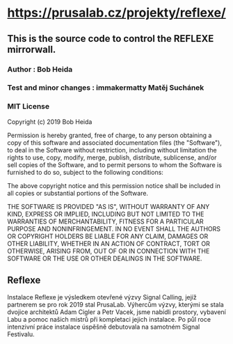 # https://prusalab.cz/projekty/reflexe/

## This is the source code to control the REFLEXE mirrorwall.

### Author                 : Bob Heida
### Test and minor changes : immakermatty Matěj Suchánek


### MIT License

Copyright (c) 2019 Bob Heida

Permission is hereby granted, free of charge, to any person obtaining a copy
of this software and associated documentation files (the "Software"), to deal
in the Software without restriction, including without limitation the rights
to use, copy, modify, merge, publish, distribute, sublicense, and/or sell
copies of the Software, and to permit persons to whom the Software is
furnished to do so, subject to the following conditions:

The above copyright notice and this permission notice shall be included in all
copies or substantial portions of the Software.

THE SOFTWARE IS PROVIDED "AS IS", WITHOUT WARRANTY OF ANY KIND, EXPRESS OR
IMPLIED, INCLUDING BUT NOT LIMITED TO THE WARRANTIES OF MERCHANTABILITY,
FITNESS FOR A PARTICULAR PURPOSE AND NONINFRINGEMENT. IN NO EVENT SHALL THE
AUTHORS OR COPYRIGHT HOLDERS BE LIABLE FOR ANY CLAIM, DAMAGES OR OTHER
LIABILITY, WHETHER IN AN ACTION OF CONTRACT, TORT OR OTHERWISE, ARISING FROM,
OUT OF OR IN CONNECTION WITH THE SOFTWARE OR THE USE OR OTHER DEALINGS IN THE
SOFTWARE.



## Reflexe
Instalace Reflexe je výsledkem otevřené výzvy Signal Calling, jejíž partnerem se pro rok 2019 stal PrusaLab. Výhercům výzvy, kterými se stala dvojice architektů Adam Cigler a Petr Vacek, jsme nabídli prostory, vybavení Labu a pomoc našich mistrů při kompletaci jejich instalace. Po půl roce intenzivní práce instalace úspěšně debutovala na samotném Signal Festivalu.
